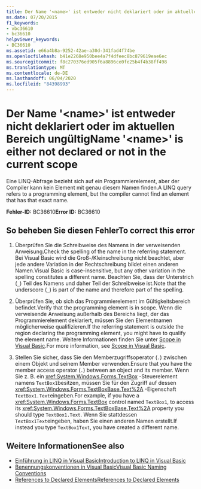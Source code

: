 ```yaml
---
title: Der Name '<name>' ist entweder nicht deklariert oder im aktuellen Bereich ungültig
ms.date: 07/20/2015
f1_keywords:
- vbc36610
- bc36610
helpviewer_keywords:
- BC36610
ms.assetid: e66a4b8a-9252-42ae-a30d-341fad4f74be
ms.openlocfilehash: b41e2268e950bee4a7f4dfeec8bc879619eae6ec
ms.sourcegitcommit: f8c270376ed905f6a8896ce0fe25b4f4b38ff498
ms.translationtype: MT
ms.contentlocale: de-DE
ms.lasthandoff: 06/04/2020
ms.locfileid: "84398993"
---
```

# <a name="name-name-is-either-not-declared-or-not-in-the-current-scope"></a><span data-ttu-id="14342-102">Der Name '\<name>' ist entweder nicht deklariert oder im aktuellen Bereich ungültig</span><span class="sxs-lookup"><span data-stu-id="14342-102">Name '\<name>' is either not declared or not in the current scope</span></span>
<span data-ttu-id="14342-103">Eine LINQ-Abfrage bezieht sich auf ein Programmierelement, aber der Compiler kann kein Element mit genau diesem Namen finden.</span><span class="sxs-lookup"><span data-stu-id="14342-103">A LINQ query refers to a programming element, but the compiler cannot find an element that has that exact name.</span></span>  
  
 <span data-ttu-id="14342-104">**Fehler-ID:** BC36610</span><span class="sxs-lookup"><span data-stu-id="14342-104">**Error ID:** BC36610</span></span>  
  
## <a name="to-correct-this-error"></a><span data-ttu-id="14342-105">So beheben Sie diesen Fehler</span><span class="sxs-lookup"><span data-stu-id="14342-105">To correct this error</span></span>  
  
1. <span data-ttu-id="14342-106">Überprüfen Sie die Schreibweise des Namens in der verweisenden Anweisung.</span><span class="sxs-lookup"><span data-stu-id="14342-106">Check the spelling of the name in the referring statement.</span></span> <span data-ttu-id="14342-107">Bei Visual Basic wird die Groß-/Kleinschreibung nicht beachtet, aber jede andere Variation in der Rechtschreibung bildet einen anderen Namen.</span><span class="sxs-lookup"><span data-stu-id="14342-107">Visual Basic is case-insensitive, but any other variation in the spelling constitutes a different name.</span></span> <span data-ttu-id="14342-108">Beachten Sie, dass der Unterstrich (`_`) Teil des Namens und daher Teil der Schreibweise ist.</span><span class="sxs-lookup"><span data-stu-id="14342-108">Note that the underscore (`_`) is part of the name and therefore part of the spelling.</span></span>  
  
2. <span data-ttu-id="14342-109">Überprüfen Sie, ob sich das Programmierelement im Gültigkeitsbereich befindet.</span><span class="sxs-lookup"><span data-stu-id="14342-109">Verify that the programming element is in scope.</span></span> <span data-ttu-id="14342-110">Wenn die verweisende Anweisung außerhalb des Bereichs liegt, der das Programmierelement deklariert, müssen Sie den Elementnamen möglicherweise qualifizieren.</span><span class="sxs-lookup"><span data-stu-id="14342-110">If the referring statement is outside the region declaring the programming element, you might have to qualify the element name.</span></span> <span data-ttu-id="14342-111">Weitere Informationen finden Sie unter [Scope in Visual Basic](../programming-guide/language-features/declared-elements/scope.md).</span><span class="sxs-lookup"><span data-stu-id="14342-111">For more information, see [Scope in Visual Basic](../programming-guide/language-features/declared-elements/scope.md).</span></span>  
  
3. <span data-ttu-id="14342-112">Stellen Sie sicher, dass Sie den Memberzugriffsoperator (`.`) zwischen einem Objekt und seinem Member verwenden.</span><span class="sxs-lookup"><span data-stu-id="14342-112">Ensure that you have the member access operator (`.`) between an object and its member.</span></span> <span data-ttu-id="14342-113">Wenn Sie z. B. ein <xref:System.Windows.Forms.TextBox> -Steuerelement namens `TextBox1`besitzen, müssen Sie für den Zugriff auf dessen <xref:System.Windows.Forms.TextBoxBase.Text%2A> -Eigenschaft `TextBox1.Text`eingeben.</span><span class="sxs-lookup"><span data-stu-id="14342-113">For example, if you have a <xref:System.Windows.Forms.TextBox> control named `TextBox1`, to access its <xref:System.Windows.Forms.TextBoxBase.Text%2A> property you should type `TextBox1.Text`.</span></span> <span data-ttu-id="14342-114">Wenn Sie stattdessen `TextBox1Text`eingeben, haben Sie einen anderen Namen erstellt.</span><span class="sxs-lookup"><span data-stu-id="14342-114">If instead you type `TextBox1Text`, you have created a different name.</span></span>  
  
## <a name="see-also"></a><span data-ttu-id="14342-115">Weitere Informationen</span><span class="sxs-lookup"><span data-stu-id="14342-115">See also</span></span>

- [<span data-ttu-id="14342-116">Einführung in LINQ in Visual Basic</span><span class="sxs-lookup"><span data-stu-id="14342-116">Introduction to LINQ in Visual Basic</span></span>](../programming-guide/language-features/linq/introduction-to-linq.md)
- [<span data-ttu-id="14342-117">Benennungskonventionen in Visual Basic</span><span class="sxs-lookup"><span data-stu-id="14342-117">Visual Basic Naming Conventions</span></span>](../programming-guide/program-structure/naming-conventions.md)
- [<span data-ttu-id="14342-118">References to Declared Elements</span><span class="sxs-lookup"><span data-stu-id="14342-118">References to Declared Elements</span></span>](../programming-guide/language-features/declared-elements/references-to-declared-elements.md)
